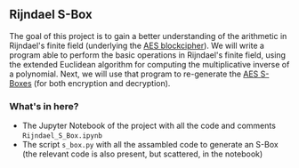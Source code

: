 ## Rijndael S-Box

The goal of this project is to gain a better understanding of the arithmetic in Rijndael's finite field (underlying the [AES blockcipher](https://en.wikipedia.org/wiki/Advanced_Encryption_Standard)). We will write a program able to perform the basic operations in Rijndael's finite field, using the extended Euclidean algorithm for computing the multiplicative inverse of a polynomial. Next, we will use that program to re-generate the [AES S-Boxes](https://en.wikipedia.org/wiki/Rijndael_S-box) (for both encryption and decryption).

### What's in here?
- The Jupyter Notebook of the project with all the code and comments `Rijndael_S_Box.ipynb`
- The script `s_box.py` with all the assambled code to generate an S-Box (the relevant code is also present, but scattered, in the notebook)

